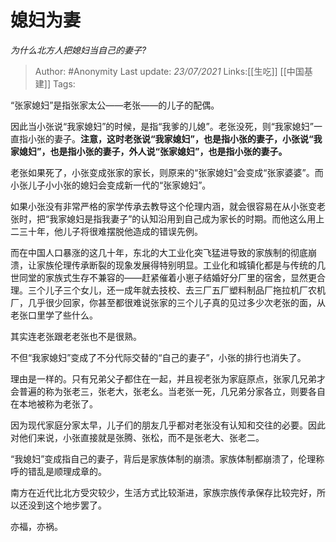 # 媳妇为妻
*为什么北方人把媳妇当自己的妻子?*

> Author: #Anonymity
> Last update: *23/07/2021*
> Links:[[生吃]] [[中国基建]]
> Tags:

“张家媳妇”是指张家太公——老张——的儿子的配偶。

因此当小张说“我家媳妇”的时候，是指“我爹的儿媳”。老张没死，则“我家媳妇”一直指小张的妻子。**注意，这时老张说“我家媳妇”，也是指小张的妻子，小张说“我家媳妇”，也是指小张的妻子，外人说“张家媳妇”，也是指小张的妻子。**

老张如果死了，小张变成张家的家长，则原来的“张家媳妇”会变成“张家婆婆”。而小张儿子小小张的媳妇会变成新一代的“张家媳妇”。

如果小张没有非常严格的家学传承去教导这个伦理内涵，就会很容易在从小张变老张时，把“我家媳妇是指我妻子”的认知沿用到自己成为家长的时期。而他这么用上二三十年，他儿子将很难摆脱他造成的错误先例。

而在中国人口暴涨的这几十年，东北的大工业化突飞猛进导致的家族制的彻底崩溃，让家族伦理传承断裂的现象发展得特别明显。工业化和城镇化都是与传统的几世同堂的家族式生存不兼容的——赶紧催着小崽子结婚好分厂里的宿舍，显然更合理。三个儿子三个女儿，还一成年就去技校、去三厂五厂塑料制品厂拖拉机厂农机厂，几乎很少回家，你甚至都很难说张家的三个儿子真的见过多少次老张的面，从老张口里学了些什么。

其实连老张跟老老张也不是很熟。

不但“我家媳妇”变成了不分代际交替的“自己的妻子”，小张的排行也消失了。

理由是一样的。只有兄弟父子都住在一起，并且视老张为家庭原点，张家几兄弟才会普遍的称为张老三，张老大，张老幺。当老张一死，几兄弟分家各立，则要各自在本地被称为老张了。

因为现代家庭分家太早，儿子们的朋友几乎都对老张没有认知和交往的必要。因此对他们来说，小张直接就是张腾、张松，而不是张老大、张老二。

“我媳妇”变成指自己的妻子，背后是家族体制的崩溃。家族体制都崩溃了，伦理称呼的错乱是顺理成章的。

南方在近代比北方受灾较少，生活方式比较渐进，家族宗族传承保存比较完好，所以还没到这个地步罢了。

亦福，亦祸。
